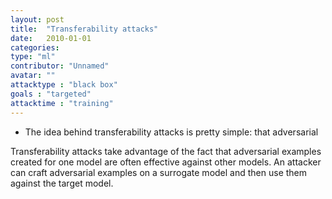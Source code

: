 ```yaml
---
layout: post
title:  "Transferability attacks"
date:   2010-01-01
categories: 
type: "ml"
contributor: "Unnamed"
avatar: ""
attacktype : "black box"
goals : "targeted"
attacktime : "training"
---
```


- The idea behind transferability attacks is pretty simple: that adversarial 

Transferability attacks take advantage of the fact that adversarial examples created for one model are often effective against other models. An attacker can craft adversarial examples on a surrogate model and then use them against the target model.